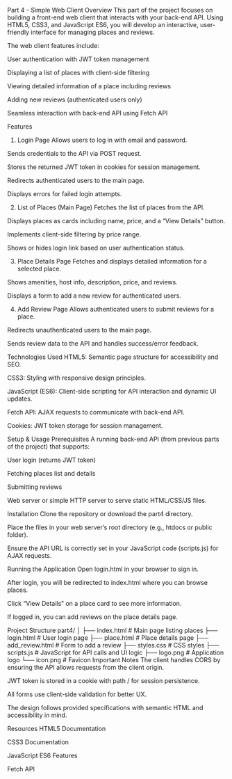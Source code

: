Part 4 - Simple Web Client
Overview
This part of the project focuses on building a front-end web client that interacts with your back-end API. Using HTML5, CSS3, and JavaScript ES6, you will develop an interactive, user-friendly interface for managing places and reviews.

The web client features include:

User authentication with JWT token management

Displaying a list of places with client-side filtering

Viewing detailed information of a place including reviews

Adding new reviews (authenticated users only)

Seamless interaction with back-end API using Fetch API

Features
1. Login Page
Allows users to log in with email and password.

Sends credentials to the API via POST request.

Stores the returned JWT token in cookies for session management.

Redirects authenticated users to the main page.

Displays errors for failed login attempts.

2. List of Places (Main Page)
Fetches the list of places from the API.

Displays places as cards including name, price, and a “View Details” button.

Implements client-side filtering by price range.

Shows or hides login link based on user authentication status.

3. Place Details Page
Fetches and displays detailed information for a selected place.

Shows amenities, host info, description, price, and reviews.

Displays a form to add a new review for authenticated users.

4. Add Review Page
Allows authenticated users to submit reviews for a place.

Redirects unauthenticated users to the main page.

Sends review data to the API and handles success/error feedback.

Technologies Used
HTML5: Semantic page structure for accessibility and SEO.

CSS3: Styling with responsive design principles.

JavaScript (ES6): Client-side scripting for API interaction and dynamic UI updates.

Fetch API: AJAX requests to communicate with back-end API.

Cookies: JWT token storage for session management.

Setup & Usage
Prerequisites
A running back-end API (from previous parts of the project) that supports:

User login (returns JWT token)

Fetching places list and details

Submitting reviews

Web server or simple HTTP server to serve static HTML/CSS/JS files.

Installation
Clone the repository or download the part4 directory.

Place the files in your web server’s root directory (e.g., htdocs or public folder).

Ensure the API URL is correctly set in your JavaScript code (scripts.js) for AJAX requests.

Running the Application
Open login.html in your browser to sign in.

After login, you will be redirected to index.html where you can browse places.

Click “View Details” on a place card to see more information.

If logged in, you can add reviews on the place details page.

Project Structure
part4/
│
├── index.html          # Main page listing places
├── login.html          # User login page
├── place.html          # Place details page
├── add_review.html     # Form to add a review
├── styles.css          # CSS styles
├── scripts.js          # JavaScript for API calls and UI logic
├── logo.png            # Application logo
└── icon.png            # Favicon
Important Notes
The client handles CORS by ensuring the API allows requests from the client origin.

JWT token is stored in a cookie with path / for session persistence.

All forms use client-side validation for better UX.

The design follows provided specifications with semantic HTML and accessibility in mind.

Resources
HTML5 Documentation

CSS3 Documentation

JavaScript ES6 Features

Fetch API
